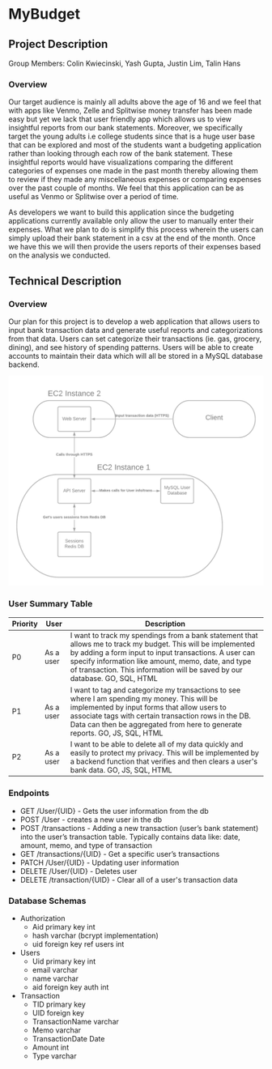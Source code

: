 # MyBudget
## Project Description
Group Members: Colin Kwiecinski, Yash Gupta, Justin Lim, Talin Hans


### Overview
Our target audience is mainly all adults above the age of 16 and we feel that with apps like Venmo, Zelle and Splitwise money transfer has been made easy but yet we lack that user friendly app which allows us to view insightful reports from our bank statements. Moreover, we specifically target the young adults i.e college students since that is a huge user base that can be explored and most of the students want a budgeting application rather than looking through each row of the bank statement. These insightful reports would have visualizations comparing the different categories of expenses one made in the past month thereby allowing them to review if they made any miscellaneous expenses or comparing expenses over the past couple of months. We feel that this application can be as useful as Venmo or Splitwise over a period of time.

As developers we want to build this application since the budgeting applications currently available only allow the user to manually enter their expenses. What we plan to do is simplify this process wherein the users can simply upload their bank statement in a csv at the end of the month. Once we have this we will then provide the users reports of their expenses based on the analysis we conducted.

## Technical Description
### Overview
Our plan for this project is to develop a web application that allows users to input bank transaction data and generate useful reports and categorizations from that data. Users can set categorize their transactions (ie. gas, grocery, dining), and see history of spending patterns. Users will be able to create accounts to maintain their data which will all be stored in a MySQL database backend. 

![Project Diagram](images/441_diagram.png "Project Diagram")

### User Summary Table
| Priority | User | Description |
|---|---|---|
|P0| As a user | I want to track my spendings from a bank statement that allows me to track my budget. This will be implemented by adding a form input to input transactions. A user can specify information like amount, memo, date, and type of transaction. This information will be saved by our database. GO, SQL, HTML|
|P1|As a user | I want to tag and categorize my transactions to see where I am spending my money. This will be implemented by input forms that allow users to associate tags with certain transaction rows in the DB. Data can then be aggregated from here to generate reports. GO, JS, SQL, HTML |
|P2| As a user | I want to be able to delete all of my data quickly and easily to protect my privacy. This will be implemented by a backend function that verifies and then clears a user's bank data. GO, JS, SQL, HTML |


### Endpoints
* GET /User/{UID} - Gets the user information from the db
* POST /User - creates a new user in the db
* POST /transactions - Adding a new transaction (user’s bank statement) into the user’s transaction table. Typically contains data like: date, amount, memo, and type of transaction
* GET /transactions/{UID} - Get a specific user’s transactions
* PATCH /User/{UID} - Updating user information
* DELETE /User/{UID} - Deletes user
* DELETE /transaction/{UID} - Clear all of a user's transaction data

### Database Schemas
* Authorization
  * Aid primary key int
  * hash varchar (bcrypt implementation)
  * uid foreign key ref users int
* Users
  * Uid primary key int
  * email varchar 
  * name varchar 
  * aid foreign key auth int
* Transaction
  * TID primary key
  * UID foreign key
  * TransactionName varchar
  * Memo varchar
  * TransactionDate Date
  * Amount int
  * Type varchar


